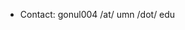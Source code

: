 - Contact: gonul004 /at/ umn /dot/ edu

<!--
**gonultasbu/gonultasbu** is a ✨ _special_ ✨ repository because its `README.md` (this file) appears on your GitHub profile.



